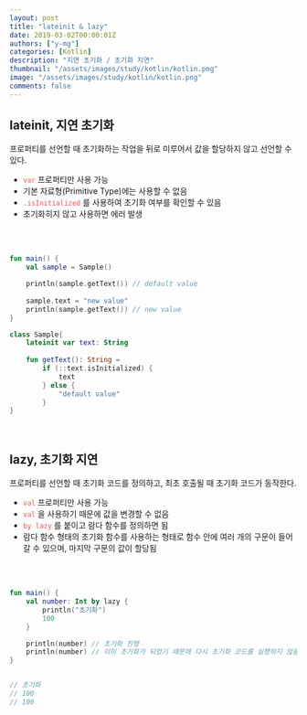 ```yaml
---
layout: post
title: "lateinit & lazy"
date: 2019-03-02T00:00:01Z
authors: ["y-mg"]
categories: [Kotlin]
description: "지연 초기화 / 초기화 지연"
thumbnail: "/assets/images/study/kotlin/kotlin.png"
image: "/assets/images/study/kotlin/kotlin.png"
comments: false
---
```


## lateinit, 지연 초기화
프로퍼티를 선언할 때 초기화하는 작업을 뒤로 미루어서 값을 할당하지 않고 선언할 수 있다.
- <code style="color: #eb5657;">var</code> 프로퍼티만 사용 가능
- 기본 자료형(Primitive Type)에는 사용할 수 없음
- <code style="color: #eb5657;">.isInitialized</code> 를 사용하여 초기화 여부를 확인할 수 있음
- 초기화히지 않고 사용하면 에러 발생
<br/>
<br/>

```kotlin
fun main() {
    val sample = Sample()

    println(sample.getText()) // default value
    
    sample.text = "new value"
    println(sample.getText()) // new value
}

class Sample{
    lateinit var text: String
    
    fun getText(): String = 
        if (::text.isInitialized) {
            text
        } else {
            "default value"
        }
}
```
<br/>



## lazy, 초기화 지연
프로퍼티를 선언할 때 초기화 코드를 정의하고, 최초 호출될 때 초기화 코드가 동작한다.
- <code style="color: #eb5657;">val</code> 프로퍼티만 사용 가능 
- <code style="color: #eb5657;">val</code> 을 사용하기 때문에 값을 변경할 수 없음
- <code style="color: #eb5657;">by lazy</code> 를 붙이고 람다 함수를 정의하면 됨
- 람다 함수 형태의 초기화 함수를 사용하는 형태로 함수 안에 여러 개의 구문이 들어갈 수 있으며, 마지막 구문의 값이 할당됨
<br/>
<br/>

```kotlin
fun main() {
    val number: Int by lazy {
        println("초기화")
        100
    }

    println(number) // 초기화 진행
    println(number) // 이미 초기화가 되었기 때문에 다시 초기화 코드를 실행하지 않음
}


// 초기화
// 100
// 100
```